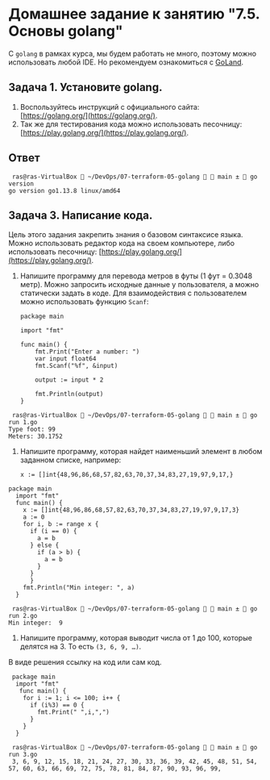 # Домашнее задание к занятию "7.5. Основы golang"

С `golang` в рамках курса, мы будем работать не много, поэтому можно использовать любой IDE. 
Но рекомендуем ознакомиться с [GoLand](https://www.jetbrains.com/ru-ru/go/).  

## Задача 1. Установите golang.
1. Воспользуйтесь инструкций с официального сайта: [https://golang.org/](https://golang.org/).
2. Так же для тестирования кода можно использовать песочницу: [https://play.golang.org/](https://play.golang.org/).
## Ответ
```
 ras@ras-VirtualBox  ~/DevOps/07-terraform-05-golang   main ±  go version
go version go1.13.8 linux/amd64
```

## Задача 3. Написание кода. 
Цель этого задания закрепить знания о базовом синтаксисе языка. Можно использовать редактор кода 
на своем компьютере, либо использовать песочницу: [https://play.golang.org/](https://play.golang.org/).

1. Напишите программу для перевода метров в футы (1 фут = 0.3048 метр). Можно запросить исходные данные 
у пользователя, а можно статически задать в коде.
    Для взаимодействия с пользователем можно использовать функцию `Scanf`:
    ```
    package main
    
    import "fmt"
    
    func main() {
        fmt.Print("Enter a number: ")
        var input float64
        fmt.Scanf("%f", &input)
    
        output := input * 2
    
        fmt.Println(output)    
    }
    ```
```
 ras@ras-VirtualBox  ~/DevOps/07-terraform-05-golang   main ±  go run 1.go
Type foot: 99
Meters: 30.1752
```
1. Напишите программу, которая найдет наименьший элемент в любом заданном списке, например:
    ```
    x := []int{48,96,86,68,57,82,63,70,37,34,83,27,19,97,9,17,}
    ```
```
package main
  import "fmt"
  func main() {
    x := []int{48,96,86,68,57,82,63,70,37,34,83,27,19,97,9,17,3}
    a := 0
    for i, b := range x {
      if (i == 0) {
        a = b
      } else {
        if (a > b) {
          a = b
        }
      }
      }
    fmt.Println("Min integer: ", a)
  }

 ras@ras-VirtualBox  ~/DevOps/07-terraform-05-golang   main ±  go run 2.go
Min integer:  9
```
1. Напишите программу, которая выводит числа от 1 до 100, которые делятся на 3. То есть `(3, 6, 9, …)`.

В виде решения ссылку на код или сам код. 

```
 package main
  import "fmt"
   func main() {
    for i := 1; i <= 100; i++ {
      if (i%3) == 0 {
        fmt.Print(" ",i,",")
      }
    }
  }
```
```
 ras@ras-VirtualBox  ~/DevOps/07-terraform-05-golang   main ±  go run 3.go
 3, 6, 9, 12, 15, 18, 21, 24, 27, 30, 33, 36, 39, 42, 45, 48, 51, 54, 57, 60, 63, 66, 69, 72, 75, 78, 81, 84, 87, 90, 93, 96, 99,
```
